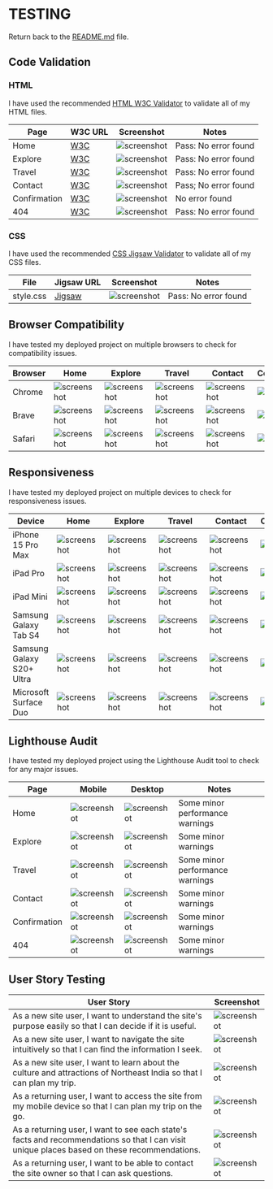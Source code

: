 # TESTING

Return back to the [README.md](README.md) file.

## Code Validation

### HTML

I have used the recommended [HTML W3C Validator](https://validator.w3.org) to validate all of my HTML files.

| Page | W3C URL | Screenshot | Notes |
| --- | --- | --- | --- |
| Home | [W3C](https://validator.w3.org/nu/?doc=https%3A%2F%2Frobizman.github.io%2Fgateway-to-neindia%2Findex.html) | ![screenshot](documentation/html_valid_index.png) | Pass: No error found |
| Explore | [W3C](https://validator.w3.org/nu/?doc=https%3A%2F%2Frobizman.github.io%2Fgateway-to-neindia%2Fexplore.html) | ![screenshot](documentation/html_valid_explore.png) | Pass: No error found |
| Travel | [W3C](https://validator.w3.org/nu/?doc=https%3A%2F%2Frobizman.github.io%2Fgateway-to-neindia%2Ftravel.html) | ![screenshot](documentation/html_valid_travel.png) | Pass: No error found |
| Contact | [W3C](https://validator.w3.org/nu/?doc=https%3A%2F%2Frobizman.github.io%2Fgateway-to-neindia%2Fcontact.html) | ![screenshot](documentation/html_valid_contact.png) | Pass; No error found |
| Confirmation | [W3C](https://validator.w3.org/nu/?doc=https%3A%2F%2Frobizman.github.io%2Fgateway-to-neindia%2Fconfirmation.html) | ![screenshot](documentation/html_valid_confirmation.png) | No error found |
| 404 | [W3C](https://validator.w3.org/nu/?doc=https%3A%2F%2Frobizman.github.io%2Fgateway-to-neindia%2F404.html) | ![screenshot](documentation/html_valid_error.png) | Pass: No error found |

### CSS

I have used the recommended [CSS Jigsaw Validator](https://jigsaw.w3.org/css-validator) to validate all of my CSS files.

| File | Jigsaw URL | Screenshot | Notes |
| --- | --- | --- | --- |
| style.css | [Jigsaw](https://jigsaw.w3.org/css-validator/validator?uri=https%3A%2F%2Frobizman.github.io%2Fgateway-to-neindia%2F&profile=css3svg&usermedium=all&warning=1&vextwarning=&lang=en) | ![screenshot](documentation/css_validation.png.png) | Pass: No error found |

## Browser Compatibility

I have tested my deployed project on multiple browsers to check for compatibility issues.

| Browser | Home | Explore | Travel | Contact | Confirmation | 404 | Notes |
| --- | --- | --- | --- | --- | --- | --- | --- |
| Chrome | ![screenshot](documentation/chrome_home.png) | ![screenshot](documentation/chrome_explore.png) | ![screenshot](documentation/chrome_travel.png) | ![screenshot](documentation/chrome_contact.png) | ![screenshot](documentation/chrome_confirmation.png) | ![screenshot](documentation/chrome_error.png) | Works as expected |
| Brave | ![screenshot](documentation/brave_home.png) | ![screenshot](documentation/brave_explore.png) | ![screenshot](documentation/brave_travel.png) | ![screenshot](documentation/brave_contact.png) | ![screenshot](documentation/brave_confirmation.png) | ![screenshot](documentation/brave_error.png) | Works as expected |
| Safari | ![screenshot](documentation/safari_home.png) | ![screenshot](documentation/safari_explore.png) | ![screenshot](documentation/safari_travel.png) | ![screenshot](documentation/safari_contact.png) | ![screenshot](documentation/safari_confirmation.png) | ![screenshot](documentation/safari_error.png) | Works as expected |

## Responsiveness

I have tested my deployed project on multiple devices to check for responsiveness issues.

| Device | Home | Explore | Travel | Contact | Confirmation | 404 | Notes |
| --- | --- | --- | --- | --- | --- | --- | --- |
| iPhone 15 Pro Max | ![screenshot](documentation/iphone_home.png) | ![screenshot](documentation/iphone_explore.png) | ![screenshot](documentation/iphone_travel.png) | ![screenshot](documentation/iphone_contact.png) | ![screenshot](documentation/iphone_confirmation.png) | ![screenshot](documentation/iphone_error.png) | Works as expected |
| iPad Pro | ![screenshot](documentation/ipadpro_home.png) | ![screenshot](documentation/ipadpro_explore.png) | ![screenshot](documentation/ipadpro_travel.png) | ![screenshot](documentation/ipadpro_contact.png) | ![screenshot](documentation/ipadpro_confirmation.png) | ![screenshot](documentation/ipadpro_error.png) | Works as expected |
| iPad Mini | ![screenshot](documentation/ipadmini_home.png) | ![screenshot](documentation/ipadmini_explore.png) | ![screenshot](documentation/ipadmini_travel.png) | ![screenshot](documentation/ipadmini_contact.png) | ![screenshot](documentation/ipadmini_confirmation.png) | ![screenshot](documentation/ipadmini_error.png) | Works as expected |
| Samsung Galaxy Tab S4 | ![screenshot](documentation/galaxytab_home.png) | ![screenshot](documentation/galaxytab_explore.png) | ![screenshot](documentation/galaxytab_travel.png) | ![screenshot](documentation/galaxytab_contact.png) | ![screenshot](documentation/galaxytab_confirmation.png) | ![screenshot](documentation/galaxytab_error.png) | Works as expected |
| Samsung Galaxy S20+ Ultra | ![screenshot](documentation/galaxyph_home.png) | ![screenshot](documentation/galaxyph_explore.png) | ![screenshot](documentation/galaxyph_travel.png) | ![screenshot](documentation/galaxyph_contact.png) | ![screenshot](documentation/galaxyph_confirmation.png) | ![screenshot](documentation/galaxyph_error.png) | Works as expected |
| Microsoft Surface Duo | ![screenshot](documentation/surfaceduo_home.png) | ![screenshot](documentation/surfaceduo_explore.png) | ![screenshot](documentation/surfaceduo_travel.png) | ![screenshot](documentation/surfaceduo_contact.png) | ![screenshot](documentation/surfaceduo_confirmation.png) | ![screenshot](documentation/surfaceduo_error.png) | Works as expected |

## Lighthouse Audit

I have tested my deployed project using the Lighthouse Audit tool to check for any major issues.

| Page | Mobile | Desktop | Notes |
| --- | --- | --- | --- |
| Home | ![screenshot](documentation/lighthouse_home_mobile.png) | ![screenshot](documentation/lighthouse_home_desktop.png) | Some minor performance warnings |
| Explore | ![screenshot](documentation/lighthouse_explore_mobile.png) | ![screenshot](documentation/lighthouse_explore_desktop.png) | Some minor warnings |
| Travel | ![screenshot](documentation/lighthouse_travel_mobile.png) | ![screenshot](documentation/lighthouse_travel_desktop.png) | Some minor performance warnings |
| Contact | ![screenshot](documentation/lighthouse_contact_mobile.png) | ![screenshot](documentation/lighthouse_contact_desktop.png) | Some minor warnings |
| Confirmation | ![screenshot](documentation/lighthouse_confirmation_mobile.png) | ![screenshot](documentation/lighthouse_confirmation_desktop.png) | Some minor warnings |
| 404 | ![screenshot](documentation/lighthouse_error_mobile.png) | ![screenshot](documentation/lighthouse_error_desktop.png) | Some minor warnings |

## User Story Testing

| User Story | Screenshot |
| --- | --- |
| As a new site user, I want to understand the site's purpose easily so that I can decide if it is useful. | ![screenshot](documentation/features_home.png) |
| As a new site user, I want to navigate the site intuitively so that I can find the information I seek. | ![screenshot](documentation/features_header.png) |
| As a new site user, I want to learn about the culture and attractions of Northeast India so that I can plan my trip. | ![screenshot](documentation/features_explore_sevensisonebro.png) |
| As a returning user, I want to access the site from my mobile device so that I can plan my trip on the go. | ![screenshot](documentation/features_home_phone.png) |
| As a returning user, I want to see each state's facts and recommendations so that I can visit unique places based on these recommendations. | ![screenshot](documentation/features_travel_assam.png) |
| As a returning user, I want to be able to contact the site owner so that I can ask questions. | ![screenshot](documentation/features_contactform.png) |